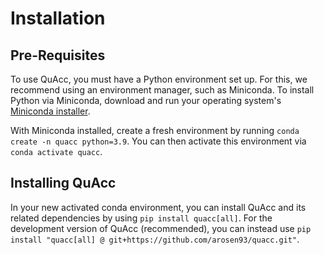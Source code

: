 # Installation

## Pre-Requisites

To use QuAcc, you must have a Python environment set up. For this, we recommend using an environment manager, such as Miniconda. To install Python via Miniconda, download and run your operating system's [Miniconda installer](https://docs.conda.io/en/latest/miniconda.html).

With Miniconda installed, create a fresh environment by running `conda create -n quacc python=3.9`. You can then activate this environment via `conda activate quacc`.

## Installing QuAcc

In your new activated conda environment, you can install QuAcc and its related dependencies by using `pip install quacc[all]`. For the development version of QuAcc (recommended), you can instead use `pip install "quacc[all] @ git+https://github.com/arosen93/quacc.git"`.

